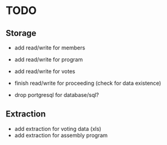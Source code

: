 # TODO

## Storage

- add read/write for members
- add read/write for program
- add read/write for votes
- finish read/write for proceeding (check for data existence)

- drop portgresql for database/sql?

## Extraction

- add extraction for voting data (xls)
- add extraction for assembly program
